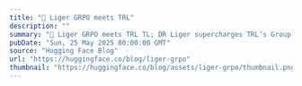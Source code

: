 ```yaml
---
title: "🐯 Liger GRPO meets TRL"
description: ""
summary: "🐯 Liger GRPO meets TRL TL; DR Liger supercharges TRL’s Group Relative Policy Optimization GRPO Train..."
pubDate: "Sun, 25 May 2025 00:00:00 GMT"
source: "Hugging Face Blog"
url: "https://huggingface.co/blog/liger-grpo"
thumbnail: "https://huggingface.co/blog/assets/liger-grpo/thumbnail.png"
---
```


